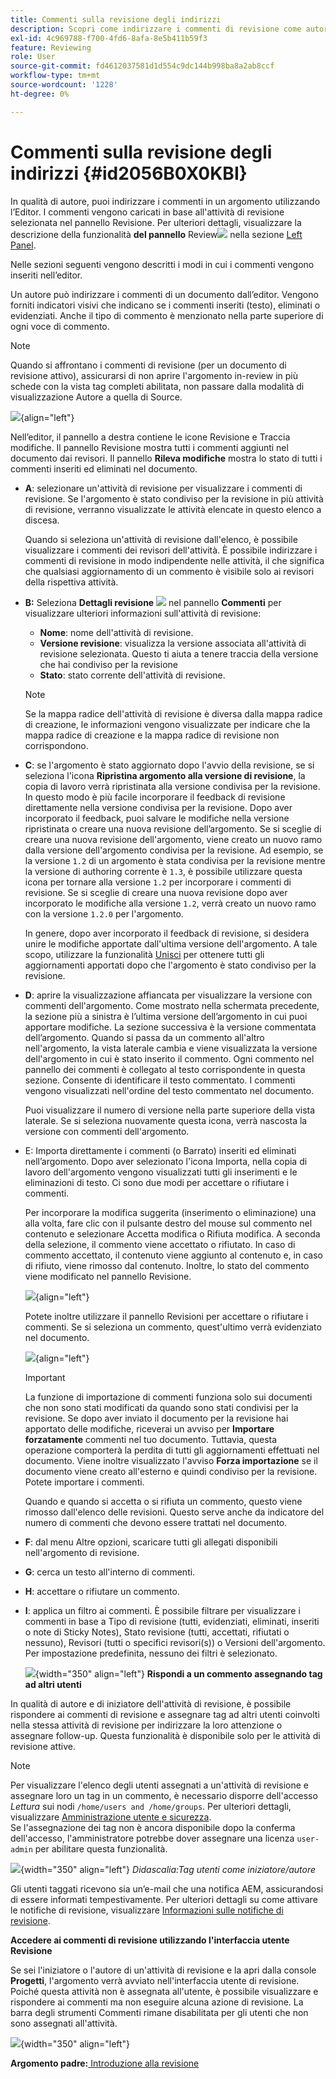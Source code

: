 ```yaml
---
title: Commenti sulla revisione degli indirizzi
description: Scopri come indirizzare i commenti di revisione come autori in AEM Guides. Scopri come un autore può modificare, filtrare, accettare o rifiutare commenti in un documento.
exl-id: 4c969788-f700-4fd6-8afa-8e5b411b59f3
feature: Reviewing
role: User
source-git-commit: fd4612037581d1d554c9dc144b998ba8a2ab8ccf
workflow-type: tm+mt
source-wordcount: '1228'
ht-degree: 0%

---
```


# Commenti sulla revisione degli indirizzi {#id2056B0X0KBI}

In qualità di autore, puoi indirizzare i commenti in un argomento utilizzando l’Editor. I commenti vengono caricati in base all&#39;attività di revisione selezionata nel pannello Revisione. Per ulteriori dettagli, visualizzare la descrizione della funzionalità **del pannello** Review![](images/active-review-tasklist-icon.svg) nella sezione [Left Panel](../user-guide/web-editor-left-panel.md).

Nelle sezioni seguenti vengono descritti i modi in cui i commenti vengono inseriti nell’editor.

Un autore può indirizzare i commenti di un documento dall’editor. Vengono forniti indicatori visivi che indicano se i commenti inseriti \(testo\), eliminati o evidenziati. Anche il tipo di commento è menzionato nella parte superiore di ogni voce di commento.

>[!NOTE]
>
> Quando si affrontano i commenti di revisione \(per un documento di revisione attivo\), assicurarsi di non aprire l&#39;argomento in-review in più schede con la vista tag completi abilitata, non passare dalla modalità di visualizzazione Autore a quella di Source.

![](images/comments-page-web-editor_cs-new.png){align="left"}

Nell’editor, il pannello a destra contiene le icone Revisione e Traccia modifiche. Il pannello Revisione mostra tutti i commenti aggiunti nel documento dai revisori. Il pannello **Rileva modifiche** mostra lo stato di tutti i commenti inseriti ed eliminati nel documento.

- **A**: selezionare un&#39;attività di revisione per visualizzare i commenti di revisione. Se l&#39;argomento è stato condiviso per la revisione in più attività di revisione, verranno visualizzate le attività elencate in questo elenco a discesa.

  Quando si seleziona un&#39;attività di revisione dall&#39;elenco, è possibile visualizzare i commenti dei revisori dell&#39;attività. È possibile indirizzare i commenti di revisione in modo indipendente nelle attività, il che significa che qualsiasi aggiornamento di un commento è visibile solo ai revisori della rispettiva attività.

- **B:** Seleziona **Dettagli revisione** ![](images/active-review-info-icon.svg) nel pannello **Commenti** per visualizzare ulteriori informazioni sull&#39;attività di revisione:

   - **Nome**: nome dell&#39;attività di revisione.
   - **Versione revisione**: visualizza la versione associata all&#39;attività di revisione selezionata. Questo ti aiuta a tenere traccia della versione che hai condiviso per la revisione
   - **Stato**: stato corrente dell&#39;attività di revisione.

  >[!NOTE]
  >
  > Se la mappa radice dell&#39;attività di revisione è diversa dalla mappa radice di creazione, le informazioni vengono visualizzate per indicare che la mappa radice di creazione e la mappa radice di revisione non corrispondono.

- **C**: se l&#39;argomento è stato aggiornato dopo l&#39;avvio della revisione, se si seleziona l&#39;icona **Ripristina argomento alla versione di revisione**, la copia di lavoro verrà ripristinata alla versione condivisa per la revisione. In questo modo è più facile incorporare il feedback di revisione direttamente nella versione condivisa per la revisione. Dopo aver incorporato il feedback, puoi salvare le modifiche nella versione ripristinata o creare una nuova revisione dell’argomento. Se si sceglie di creare una nuova revisione dell&#39;argomento, viene creato un nuovo ramo dalla versione dell&#39;argomento condivisa per la revisione. Ad esempio, se la versione `1.2` di un argomento è stata condivisa per la revisione mentre la versione di authoring corrente è `1.3`, è possibile utilizzare questa icona per tornare alla versione `1.2` per incorporare i commenti di revisione. Se si sceglie di creare una nuova revisione dopo aver incorporato le modifiche alla versione `1.2`, verrà creato un nuovo ramo con la versione `1.2.0` per l&#39;argomento.

  In genere, dopo aver incorporato il feedback di revisione, si desidera unire le modifiche apportate dall&#39;ultima versione dell&#39;argomento. A tale scopo, utilizzare la funzionalità [Unisci](web-editor-features.md#id205DF04E0HS) per ottenere tutti gli aggiornamenti apportati dopo che l&#39;argomento è stato condiviso per la revisione.

- **D**: aprire la visualizzazione affiancata per visualizzare la versione con commenti dell&#39;argomento. Come mostrato nella schermata precedente, la sezione più a sinistra è l’ultima versione dell’argomento in cui puoi apportare modifiche. La sezione successiva è la versione commentata dell’argomento. Quando si passa da un commento all&#39;altro nell&#39;argomento, la vista laterale cambia e viene visualizzata la versione dell&#39;argomento in cui è stato inserito il commento. Ogni commento nel pannello dei commenti è collegato al testo corrispondente in questa sezione. Consente di identificare il testo commentato. I commenti vengono visualizzati nell&#39;ordine del testo commentato nel documento.

  Puoi visualizzare il numero di versione nella parte superiore della vista laterale. Se si seleziona nuovamente questa icona, verrà nascosta la versione con commenti dell&#39;argomento.

- E: Importa direttamente i commenti \(o Barrato\) inseriti ed eliminati nell’argomento. Dopo aver selezionato l&#39;icona Importa, nella copia di lavoro dell&#39;argomento vengono visualizzati tutti gli inserimenti e le eliminazioni di testo. Ci sono due modi per accettare o rifiutare i commenti.

  Per incorporare la modifica suggerita \(inserimento o eliminazione\) una alla volta, fare clic con il pulsante destro del mouse sul commento nel contenuto e selezionare Accetta modifica o Rifiuta modifica. A seconda della selezione, il commento viene accettato o rifiutato. In caso di commento accettato, il contenuto viene aggiunto al contenuto e, in caso di rifiuto, viene rimosso dal contenuto. Inoltre, lo stato del commento viene modificato nel pannello Revisione.

  ![](images/import-comment-accept-web-editor_cs-new.png){align="left"}

  Potete inoltre utilizzare il pannello Revisioni per accettare o rifiutare i commenti. Se si seleziona un commento, quest&#39;ultimo verrà evidenziato nel documento.

  ![](images/changes-tab_cs-new.png){align="left"}

  >[!IMPORTANT]
  >
  > La funzione di importazione di commenti funziona solo sui documenti che non sono stati modificati da quando sono stati condivisi per la revisione. Se dopo aver inviato il documento per la revisione hai apportato delle modifiche, riceverai un avviso per **Importare forzatamente** commenti nel tuo documento. Tuttavia, questa operazione comporterà la perdita di tutti gli aggiornamenti effettuati nel documento. Viene inoltre visualizzato l&#39;avviso **Forza importazione** se il documento viene creato all&#39;esterno e quindi condiviso per la revisione. Potete importare i commenti.

  Quando e quando si accetta o si rifiuta un commento, questo viene rimosso dall&#39;elenco delle revisioni. Questo serve anche da indicatore del numero di commenti che devono essere trattati nel documento.

- **F**: dal menu Altre opzioni, scaricare tutti gli allegati disponibili nell&#39;argomento di revisione.
- **G**: cerca un testo all&#39;interno di commenti.
- **H**: accettare o rifiutare un commento.

- **I**: applica un filtro ai commenti. È possibile filtrare per visualizzare i commenti in base a Tipo di revisione \(tutti, evidenziati, eliminati, inseriti o note di Sticky Notes\), Stato revisione \(tutti, accettati, rifiutati o nessuno\), Revisori \(tutti o specifici revisori\(s\)\) o Versioni dell&#39;argomento. Per impostazione predefinita, nessuno dei filtri è selezionato.

  ![](images/review-comments-author-filter.png){width="350" align="left"}
  **Rispondi a un commento assegnando tag ad altri utenti**

In qualità di autore e di iniziatore dell&#39;attività di revisione, è possibile rispondere ai commenti di revisione e assegnare tag ad altri utenti coinvolti nella stessa attività di revisione per indirizzare la loro attenzione o assegnare follow-up. Questa funzionalità è disponibile solo per le attività di revisione attive.

>[!NOTE]
>
> Per visualizzare l&#39;elenco degli utenti assegnati a un&#39;attività di revisione e assegnare loro un tag in un commento, è necessario disporre dell&#39;accesso *Lettura* sui nodi `/home/users and /home/groups`. Per ulteriori dettagli, visualizzare [Amministrazione utente e sicurezza](../cs-install-guide/user-admin-sec.md#additional-notes-on-user-groups). <br> Se l&#39;assegnazione dei tag non è ancora disponibile dopo la conferma dell&#39;accesso, l&#39;amministratore potrebbe dover assegnare una licenza `user-admin` per abilitare questa funzionalità.

![](images/tag-users-review.png){width="350" align="left"}
*Didascalia:Tag utenti come iniziatore/autore*

Gli utenti taggati ricevono sia un’e-mail che una notifica AEM, assicurandosi di essere informati tempestivamente. Per ulteriori dettagli su come attivare le notifiche di revisione, visualizzare [Informazioni sulle notifiche di revisione](./review-understanding-review-notifications.md).

**Accedere ai commenti di revisione utilizzando l&#39;interfaccia utente Revisione**

Se sei l&#39;iniziatore o l&#39;autore di un&#39;attività di revisione e la apri dalla console **Progetti**, l&#39;argomento verrà avviato nell&#39;interfaccia utente di revisione. Poiché questa attività non è assegnata all&#39;utente, è possibile visualizzare e rispondere ai commenti ma non eseguire alcuna azione di revisione. La barra degli strumenti Commenti rimane disabilitata per gli utenti che non sono assegnati all&#39;attività.

![](images/review-comments-toolbar-disabled.png){width="350" align="left"}

**Argomento padre:**[ Introduzione alla revisione](review.md)
